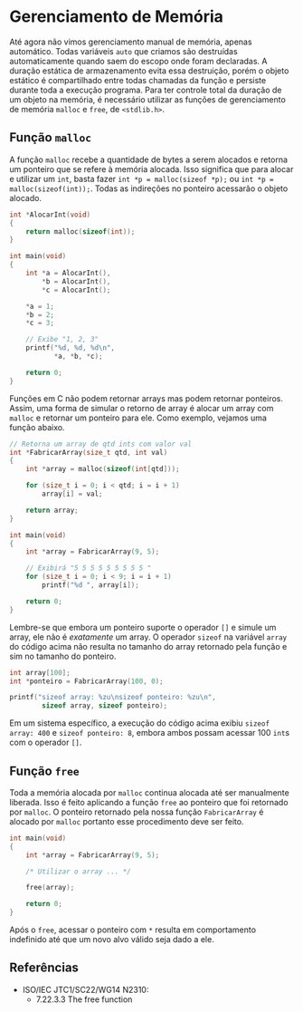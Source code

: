 # Gerenciamento de Memória

Até agora não vimos gerenciamento manual de memória, apenas automático. Todas
variáveis `auto` que criamos são destruídas automaticamente quando saem do
escopo onde foram declaradas. A duração estática de armazenamento evita essa
destruição, porém o objeto estático é compartilhado entre todas chamadas da
função e persiste durante toda a execução programa. Para ter controle total da
duração de um objeto na memória, é necessário utilizar as funções de
gerenciamento de memória `malloc` e `free`, de `<stdlib.h>`.

## Função `malloc`

A função `malloc` recebe a quantidade de bytes a serem alocados e retorna um
ponteiro que se refere à memória alocada. Isso significa que para alocar e
utilizar um `int`, basta fazer `int *p = malloc(sizeof *p);` ou
`int *p = malloc(sizeof(int));`. Todas as indireções no ponteiro acessarão o
objeto alocado.

```c
int *AlocarInt(void)
{
    return malloc(sizeof(int));
}

int main(void)
{
    int *a = AlocarInt(),
        *b = AlocarInt(),
        *c = AlocarInt();

    *a = 1;
    *b = 2;
    *c = 3;

    // Exibe "1, 2, 3"
    printf("%d, %d, %d\n",
           *a, *b, *c);

    return 0;
}
```

Funções em C não podem retornar arrays mas podem retornar ponteiros. Assim, uma
forma de simular o retorno de array é alocar um array com `malloc` e retornar um
ponteiro para ele. Como exemplo, vejamos uma função abaixo.

```c
// Retorna um array de qtd ints com valor val
int *FabricarArray(size_t qtd, int val)
{
    int *array = malloc(sizeof(int[qtd]));

    for (size_t i = 0; i < qtd; i = i + 1)
        array[i] = val;

    return array;
}

int main(void)
{
    int *array = FabricarArray(9, 5);

    // Exibirá "5 5 5 5 5 5 5 5 5 "
    for (size_t i = 0; i < 9; i = i + 1)
        printf("%d ", array[i]);

    return 0;
}
```

Lembre-se que embora um ponteiro suporte o operador `[]` e simule um array, ele
não é _exatamente_ um array. O operador `sizeof` na variável `array` do código
acima não resulta no tamanho do array retornado pela função e sim no tamanho do
ponteiro.

```c
int array[100];
int *ponteiro = FabricarArray(100, 0);

printf("sizeof array: %zu\nsizeof ponteiro: %zu\n",
        sizeof array, sizeof ponteiro);
```

Em um sistema específico, a execução do código acima exibiu `sizeof array: 400`
e `sizeof ponteiro: 8`, embora ambos possam acessar 100 `int`s com o operador
`[]`.

## Função `free`

Toda a memória alocada por `malloc` continua alocada até ser manualmente
liberada. Isso é feito aplicando a função `free` ao ponteiro que foi retornado
por `malloc`. O ponteiro retornado pela nossa função `FabricarArray` é alocado
por `malloc` portanto esse procedimento deve ser feito.

```c
int main(void)
{
    int *array = FabricarArray(9, 5);

    /* Utilizar o array ... */

    free(array);

    return 0;
}
```

Após o `free`, acessar o ponteiro com `*` resulta em comportamento indefinido
até que um novo alvo válido seja dado a ele.

## Referências

- ISO/IEC JTC1/SC22/WG14 N2310:
  <!-- Função free -->
  - 7.22.3.3 The free function
